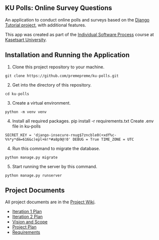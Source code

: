 ## KU Polls: Online Survey Questions 

An application to conduct online polls and surveys based
on the [Django Tutorial project](TODO-write-URL-of-the-django-tutorial-here), with
additional features.

This app was created as part of the [Individual Software Process](
https://cpske.github.io/ISP) course at [Kasetsart University](https://www.ku.ac.th).

## Installation and Running the Application

1. Clone this project repository to your machine.

`git clone https://github.com/premepreme/ku-polls.git`

2. Get into the directory of this repository.

`cd ku-polls`

3. Create a virtual environment.

`python -m venv venv`

4. Install all required packages. pip install -r requirements.txt Create .env file in ku-polls

`
SECRET_KEY = 'django-insecure-rnug$7zncble0(+xdf%c-%%*y*dm=616&c)epl+m!*#a8p9@!0'
DEBUG = True
TIME_ZONE = UTC
`

4. Run this command to migrate the database.

`python manage.py migrate`

5. Start running the server by this command.

`python manage.py runserver`

## Project Documents

All project documents are in the [Project Wiki](../../wiki/Home).

- [Iteration 1 Plan](../../wiki/Iteration-1-Plan)
- [Iteration 2 Plan](../../wiki/Iteration-2-Plan)
- [Vision and Scope](../../wiki/Vision-and-Scope)
- [Project Plan](../../wiki/Project-Plan)
- [Requirements](../../wiki/Requirements)
